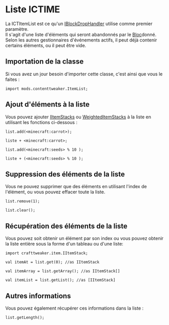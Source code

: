 # Liste ICTIME

La ICTItemList est ce qu'un [IBlockDropHandler](/Mods/ContentTweaker/Vanilla/Advanced_Functionality/Functions/IBlockDropHandler/) utilise comme premier paramètre.  
Il s'agit d'une liste d'éléments qui seront abandonnés par le [Bloc](/Mods/ContentTweaker/Vanilla/Creatable_Content/Block/)donné.  
Selon les autres gestionnaires d'événements actifs, il peut déjà contenir certains éléments, ou il peut être vide.

## Importation de la classe

Si vous avez un jour besoin d'importer cette classe, c'est ainsi que vous le faites :

```zenscript
import mods.contenttweaker.ItemList;
```

## Ajout d'éléments à la liste

Vous pouvez ajouter [IItemStacks](/Vanilla/Items/IItemStack/) ou [WeightedItemStacks](/Vanilla/Items/WeightedItemStack/) à la liste en utilisant les fonctions ci-dessous :

```zenscript
list.add(<minecraft:carrot>);

liste + <minecraft:carrot>;

list.add(<minecraft:seeds> % 10 );

liste + (<minecraft:seeds> % 10 );
```

## Suppression des éléments de la liste

Vous ne pouvez supprimer que des éléments en utilisant l'index de l'élément, ou vous pouvez effacer toute la liste.

```zenscript
list.remove(1);

list.clear();
```

## Récupération des éléments de la liste

Vous pouvez soit obtenir un élément par son index ou vous pouvez obtenir la liste entière sous la forme d'un tableau ou d'une liste:

```zenscript
import crafttweaker.item.IItemStack;

val itemAt = list.get(0); //as IItemStack

val itemArray = list.getArray(); //as IItemStack[]

val itemList = list.getList(); //as [IItemStack]
```

## Autres informations

Vous pouvez également récupérer ces informations dans la liste :

```zenscript
list.getLength();
```